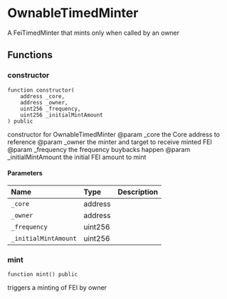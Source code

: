 # OwnableTimedMinter

A FeiTimedMinter that mints only when called by an owner

## Functions

### constructor

```solidity
function constructor(
    address _core,
    address _owner,
    uint256 _frequency,
    uint256 _initialMintAmount
) public
```

constructor for OwnableTimedMinter
        @param _core the Core address to reference
        @param _owner the minter and target to receive minted FEI
        @param _frequency the frequency buybacks happen
        @param _initialMintAmount the initial FEI amount to mint

#### Parameters

| Name | Type | Description |
| :--- | :--- | :---------- |
| `_core` | address |  |
| `_owner` | address |  |
| `_frequency` | uint256 |  |
| `_initialMintAmount` | uint256 |  |

### mint

```solidity
function mint() public
```

triggers a minting of FEI by owner

